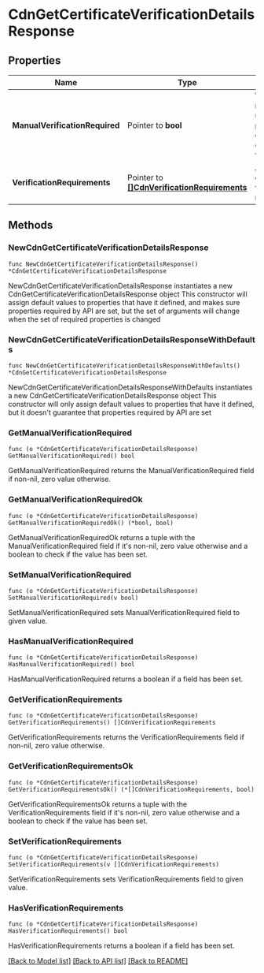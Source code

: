 # CdnGetCertificateVerificationDetailsResponse

## Properties

Name | Type | Description | Notes
------------ | ------------- | ------------- | -------------
**ManualVerificationRequired** | Pointer to **bool** | Whether or not the end user must provide their own certificate verification | [optional] 
**VerificationRequirements** | Pointer to [**[]CdnVerificationRequirements**](cdnVerificationRequirements.md) | An SSL certificate&#39;s verification requirements | [optional] 

## Methods

### NewCdnGetCertificateVerificationDetailsResponse

`func NewCdnGetCertificateVerificationDetailsResponse() *CdnGetCertificateVerificationDetailsResponse`

NewCdnGetCertificateVerificationDetailsResponse instantiates a new CdnGetCertificateVerificationDetailsResponse object
This constructor will assign default values to properties that have it defined,
and makes sure properties required by API are set, but the set of arguments
will change when the set of required properties is changed

### NewCdnGetCertificateVerificationDetailsResponseWithDefaults

`func NewCdnGetCertificateVerificationDetailsResponseWithDefaults() *CdnGetCertificateVerificationDetailsResponse`

NewCdnGetCertificateVerificationDetailsResponseWithDefaults instantiates a new CdnGetCertificateVerificationDetailsResponse object
This constructor will only assign default values to properties that have it defined,
but it doesn't guarantee that properties required by API are set

### GetManualVerificationRequired

`func (o *CdnGetCertificateVerificationDetailsResponse) GetManualVerificationRequired() bool`

GetManualVerificationRequired returns the ManualVerificationRequired field if non-nil, zero value otherwise.

### GetManualVerificationRequiredOk

`func (o *CdnGetCertificateVerificationDetailsResponse) GetManualVerificationRequiredOk() (*bool, bool)`

GetManualVerificationRequiredOk returns a tuple with the ManualVerificationRequired field if it's non-nil, zero value otherwise
and a boolean to check if the value has been set.

### SetManualVerificationRequired

`func (o *CdnGetCertificateVerificationDetailsResponse) SetManualVerificationRequired(v bool)`

SetManualVerificationRequired sets ManualVerificationRequired field to given value.

### HasManualVerificationRequired

`func (o *CdnGetCertificateVerificationDetailsResponse) HasManualVerificationRequired() bool`

HasManualVerificationRequired returns a boolean if a field has been set.

### GetVerificationRequirements

`func (o *CdnGetCertificateVerificationDetailsResponse) GetVerificationRequirements() []CdnVerificationRequirements`

GetVerificationRequirements returns the VerificationRequirements field if non-nil, zero value otherwise.

### GetVerificationRequirementsOk

`func (o *CdnGetCertificateVerificationDetailsResponse) GetVerificationRequirementsOk() (*[]CdnVerificationRequirements, bool)`

GetVerificationRequirementsOk returns a tuple with the VerificationRequirements field if it's non-nil, zero value otherwise
and a boolean to check if the value has been set.

### SetVerificationRequirements

`func (o *CdnGetCertificateVerificationDetailsResponse) SetVerificationRequirements(v []CdnVerificationRequirements)`

SetVerificationRequirements sets VerificationRequirements field to given value.

### HasVerificationRequirements

`func (o *CdnGetCertificateVerificationDetailsResponse) HasVerificationRequirements() bool`

HasVerificationRequirements returns a boolean if a field has been set.


[[Back to Model list]](../README.md#documentation-for-models) [[Back to API list]](../README.md#documentation-for-api-endpoints) [[Back to README]](../README.md)


